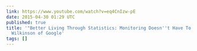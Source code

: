 ```yaml
---
link: https://www.youtube.com/watch?v=eq4CnIzw-pE
date: 2015-04-30 01:29 UTC
published: true
title: '"Better Living Through Statistics: Monitoring Doesn''t Have To Suck" - Jamie
  Wilkinson of Google'
tags: []
---
```



